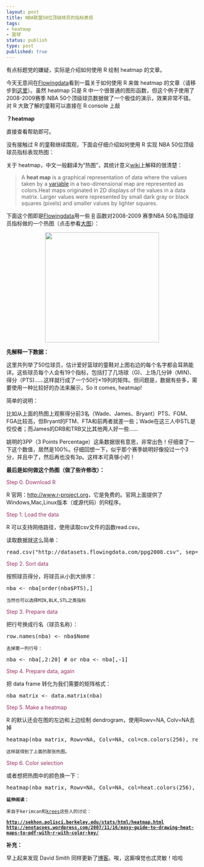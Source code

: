 ```yaml
---
layout: post
title: NBA联盟50位顶级球员的指标表现
tags: 
- heatmap
- 篮球
status: publish
type: post
published: true
---
```

有点标题党的嫌疑，实际是介绍如何使用 R 绘制 heatmap 的文章。

今天无意间在<a href="http://flowingdata.com/about/" target="_blank">Flowingdata</a>看到一篇关于如何使用 R 来做 heatmap 的文章（请移步到<a href="http://flowingdata.com/2010/01/21/how-to-make-a-heatmap-a-quick-and-easy-solution/" target="_blank">这里</a>）。虽然 heatmap 只是 R 中一个很普通的图形函数，但这个例子使用了2008-2009赛季 NBA 50个顶级球员数据做了一个极佳的演示，效果非常不错。对 R 大致了解的童鞋可以直接在 R console 上敲

<strong>？heatmap</strong>

直接查看帮助即可。

没有接触过 R 的童鞋继续围观，下面会仔细介绍如何使用 R 实现 NBA 50位顶级球员指标表现热图：

关于 heatmap，中文一般翻译为“热图”，其统计意义<a href="http://en.wikipedia.org/wiki/Heatmap" target="_blank">wiki</a>上解释的很清楚：
<blockquote>A <strong>heat map</strong> is a graphical representation of data where the values taken by a <a title="Variable (mathematics)" href="http://en.wikipedia.org/wiki/Variable_%28mathematics%29">variable</a> in a two-dimensional map are represented as colors.Heat maps originated in 2D displays of the values in a data matrix. Larger values were represented by small dark gray or black squares (pixels) and smaller values by lighter squares.</blockquote>
下面这个图即是<a href="http://flowingdata.com/about/" target="_blank">Flowingdata</a>用一些 <a href="http://www.r-project.org" target="_blank">R</a> 函数对2008-2009 赛季NBA 50名顶级球员指标做的一个热图（点击参看<a href="http://bjt.cos.name/wp-content/uploads/2010/01/heatmap1.png" target="_blank">大图</a>）：
<p style="text-align: center;"><a href="http://bjt.cos.name/wp-content/uploads/2010/01/heatmap1.png"></a></p>
<p style="text-align: center;"><a href="http://bjt.cos.name/wp-content/uploads/2010/01/heatmap1.png"><img class="aligncenter size-medium wp-image-10542" title="heatmap1" src="http://bjt.cos.name/wp-content/uploads/2010/01/heatmap1-300x289.png" alt="" width="300" height="289" /></a></p>
<strong>先解释一下数据：</strong>

这里共列举了50位球员，估计爱好篮球的童鞋对上图右边的每个名字都会耳熟能详。这些球员每个人会有19个指标，包括打了几场球（G)、上场几分钟（MIN)、得分（PTS)……这样就行成了一个50行×19列的矩阵。但问题是，数据有些多，需要使用一种比较好的办法来展示，So it comes, heatmap!

简单的说明：

比如从上面的热图上观察得分前3名（Wade、James、Bryant）PTS、FGM、FGA比较高，但Bryant的FTM、FTA和前两者就差一些；Wade在这三人中STL是佼佼者；而James的DRB和TRB又比其他两人好一些……

姚明的3PP（3 Points Percentage）这条数据很有意思，非常出色！仔细查了一下这个数值，居然是100%。仔细回想一下，似乎那个赛季姚明好像投过一个3分，并且中了，然后再也没有3p。这样本可真够小的！

<strong>最后是如何做这个热图（做了些许修改）：</strong>

<span style="color: #993366;">Step 0. Download R</span>

R 官网：<a href="http://www.r-project.org">http://www.r-project.org</a>，它是免费的。官网上面提供了Windows,Mac,Linux版本（或源代码）的R程序。

<span style="color: #993366;">Step 1. Load the data</span>

R 可以支持网络路径，使用读取csv文件的函数read.csv。

读取数据就这么简单：
<pre lang="rsplus">read.csv("http://datasets.flowingdata.com/ppg2008.csv", sep=",")</pre>
<span style="color: #993366;">Step 2. Sort data</span>

按照球员得分，将球员从小到大排序：

<pre lang="rsplus">nba <- nba[order(nba$PTS),]</pre>

<code>当然也可以选择MIN,BLK,STL之类指标</code>

<span style="color: #993366;">Step 3. Prepare data</span>

把行号换成行名（球员名称）：

<pre lang="rsplus">row.names(nba) <- nba$Name</pre>

<code>去掉第一列行号：</code>

<pre lang="rsplus">nba <- nba[,2:20] # or nba <- nba[,-1]</pre>

<span style="color: #993366;">Step 4. Prepare data, again</span>

把 data frame 转化为我们需要的矩阵格式：

<pre lang="rsplus">nba_matrix <- data.matrix(nba)</pre>

<span style="color: #993366;">Step 5. Make a heatmap</span>

R 的默认还会在图的左边和上边绘制 dendrogram，使用Rowv=NA, Colv=NA去掉

<pre lang="rsplus">heatmap(nba_matrix, Rowv=NA, Colv=NA, col=cm.colors(256), revC=FALSE, scale='column')</pre>

<code>这样就得到了上面的那张热图。</code>

<span style="color: #993366;">Step 6. Color selection</span>

或者想把热图中的颜色换一下：

<pre lang="rsplus">heatmap(nba_matrix, Rowv=NA, Colv=NA, col=heat.colors(256), revC=FALSE, scale="column", margins=c(5,10))</pre>

<code><strong>延伸阅读：</strong></code>

<code>来自于kerimcan和<a href="http://periscopic.com/">krees</a>这些人的讨论：</code>

<code><strong><a rel="nofollow" href="http://sekhon.polisci.berkeley.edu/stats/html/heatmap.html">http://sekhon.polisci.berkeley.edu/stats/html/heatmap.html</a>
<a rel="nofollow" href="http://enotacoes.wordpress.com/2007/11/16/easy-guide-to-drawing-heat-maps-to-pdf-with-r-with-color-key/">http://enotacoes.wordpress.com/2007/11/16/easy-guide-to-drawing-heat-maps-to-pdf-with-r-with-color-key/</a></strong></code>

<strong>补充：</strong>

早上起来发现 David Smith 同样更新了<a href="http://blog.revolution-computing.com/2010/01/how-to-make-a-heat-map-in-r.html" target="_blank">博客</a>。唉，这厮嗅觉也忒灵敏！哈哈
